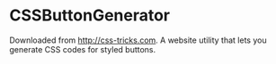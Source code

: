 CSSButtonGenerator
==================

Downloaded from http://css-tricks.com. A website utility that lets you generate CSS codes for styled buttons. 